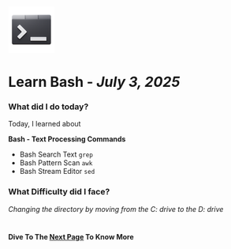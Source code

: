 
![Bash Logo](Images/bash.png)
# Learn Bash - *July 3, 2025*

### What did I do today?

Today, I learned about

**Bash - Text Processing Commands**

- Bash Search Text `grep`
- Bash Pattern Scan `awk`
- Bash Stream Editor `sed`

### What Difficulty did I face?

*Changing the directory by moving from the C: drive to the D: drive*
#
**Dive To The [Next Page](day-3.md) To Know More**
